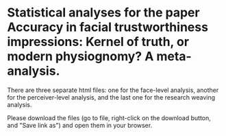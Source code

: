 # Statistical analyses for the paper Accuracy in facial trustworthiness impressions: Kernel of truth, or modern physiognomy? A meta-analysis.

There are three separate html files: one for the face-level analysis, another for the perceiver-level analysis, and the last one for the research weaving analysis. 

Please download the files (go to file, right-click on the download button, and "Save link as") and open them in your browser. 
